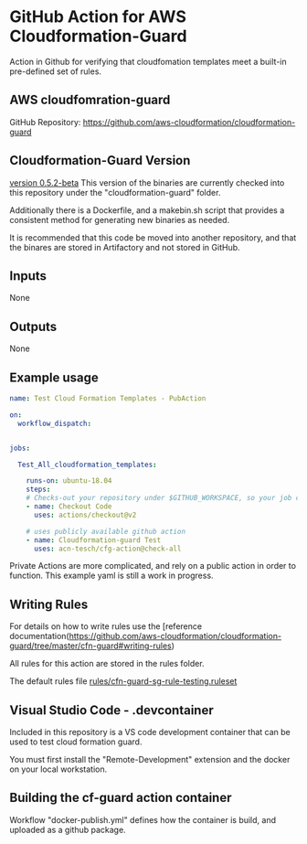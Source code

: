# GitHub Action for AWS Cloudformation-Guard

Action in Github for verifying that cloudfomation templates meet a built-in pre-defined set of rules.

## AWS cloudfomration-guard

GitHub Repository:  https://github.com/aws-cloudformation/cloudformation-guard

## Cloudformation-Guard Version

[version 0.5.2-beta](https://github.com/aws-cloudformation/cloudformation-guard/releases/tag/v0.5.2-beta)
This version of the binaries are currently checked into this repository under the "cloudformation-guard" folder.

Additionally there is a Dockerfile, and a makebin.sh script that provides a consistent method for generating new binaries as needed.

It is recommended that this code be moved into another repository, and that the binares are stored in Artifactory and not stored in GitHub.

## Inputs

None

## Outputs

None

## Example usage

```yaml
name: Test Cloud Formation Templates - PubAction

on:
  workflow_dispatch:


jobs:

  Test_All_cloudformation_templates:

    runs-on: ubuntu-18.04
    steps:
    # Checks-out your repository under $GITHUB_WORKSPACE, so your job can access it
    - name: Checkout Code
      uses: actions/checkout@v2

    # uses publicly available github action
    - name: Cloudformation-guard Test
      uses: acn-tesch/cfg-action@check-all
```


Private Actions are more complicated, and rely on a public action in order to function.
This example yaml is still a work in progress.


## Writing Rules

For details on how to write rules use the [reference documentation(https://github.com/aws-cloudformation/cloudformation-guard/tree/master/cfn-guard#writing-rules)

All rules for this action are stored in the rules folder.

The default rules file [rules/cfn-guard-sg-rule-testing.ruleset](./rules/cfn-guard-sg-rule-testing.ruleset)



## Visual Studio Code - .devcontainer

Included in this repository is a VS code development container that can be used to test cloud formation guard.  

You must first install the "Remote-Development" extension and the docker on your local workstation.  

## Building the cf-guard action container

Workflow "docker-publish.yml" defines how the container is build, and uploaded as a github package.
